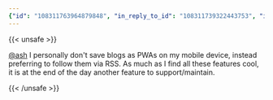 ```yaml
---
{"id": "108311763964879848", "in_reply_to_id": "108311739322443753", "in_reply_to_account_id": "108222770572210393", "sensitive": true, "spoiler_text": "Web development", "visibility": "unlisted", "language": "en", "replies_count": 0, "reblogs_count": 0, "favourites_count": 1, "edited_at": null, "reblog": null, "application": {"name": "Tusky", "website": "https://tusky.app"}, "account": {"id": "108219415927856966", "username": "brozek", "acct": "brozek", "display_name": "Brandon Rozek", "url": "https://fosstodon.org/@brozek", "avatar": "https://cdn.fosstodon.org/accounts/avatars/108/219/415/927/856/966/original/bae9f46f23936e79.jpg", "avatar_static": "https://cdn.fosstodon.org/accounts/avatars/108/219/415/927/856/966/original/bae9f46f23936e79.jpg", "header": "https://fosstodon.org/headers/original/missing.png", "header_static": "https://fosstodon.org/headers/original/missing.png", "noindex": true, "emojis": [{"shortcode": "kdelight", "url": "https://cdn.fosstodon.org/custom_emojis/images/000/106/750/original/22f2a8da54322c05.png", "static_url": "https://cdn.fosstodon.org/custom_emojis/images/000/106/750/static/22f2a8da54322c05.png", "visible_in_picker": true}, {"shortcode": "fedora", "url": "https://cdn.fosstodon.org/custom_emojis/images/000/225/367/original/f0c78925a380caa3.png", "static_url": "https://cdn.fosstodon.org/custom_emojis/images/000/225/367/static/f0c78925a380caa3.png", "visible_in_picker": true}, {"shortcode": "firefoxnew", "url": "https://cdn.fosstodon.org/custom_emojis/images/000/106/753/original/9ad36311d3fa683b.png", "static_url": "https://cdn.fosstodon.org/custom_emojis/images/000/106/753/static/9ad36311d3fa683b.png", "visible_in_picker": true}, {"shortcode": "thunderbird", "url": "https://cdn.fosstodon.org/custom_emojis/images/000/010/377/original/4bc6f0caa347f85a.png", "static_url": "https://cdn.fosstodon.org/custom_emojis/images/000/010/377/static/4bc6f0caa347f85a.png", "visible_in_picker": true}, {"shortcode": "nextcloud", "url": "https://cdn.fosstodon.org/custom_emojis/images/000/010/361/original/nextcloud.png", "static_url": "https://cdn.fosstodon.org/custom_emojis/images/000/010/361/static/nextcloud.png", "visible_in_picker": true}], "fields": [{"name": "Website", "value": "<a href=\"https://brandonrozek.com\" target=\"_blank\" rel=\"nofollow noopener noreferrer me\"><span class=\"invisible\">https://</span><span class=\"\">brandonrozek.com</span><span class=\"invisible\"></span></a>", "verified_at": "2022-05-01T03:44:26.506+00:00"}, {"name": "GitHub", "value": "<a href=\"https://github.com/Brandon-Rozek\" target=\"_blank\" rel=\"nofollow noopener noreferrer me\"><span class=\"invisible\">https://</span><span class=\"\">github.com/Brandon-Rozek</span><span class=\"invisible\"></span></a>", "verified_at": null}, {"name": "Uses", "value": ":kdelight: :fedora: :firefoxnew: :thunderbird: :nextcloud:", "verified_at": null}]}, "media_attachments": [], "mentions": [{"id": "108222770572210393", "username": "ash", "url": "https://bne.social/@ash", "acct": "ash@bne.social"}], "tags": [], "emojis": [], "card": null, "poll": null, "syndication": "https://fosstodon.org/@brozek/108311763964879848", "date": "2022-05-16T13:05:59.324Z"}
---
```

{{< unsafe >}}
<p><span class="h-card"><a href="https://bne.social/@ash" class="u-url mention">@<span>ash</span></a></span> I personally don&#39;t save blogs as PWAs on my mobile device, instead preferring to follow them via RSS. As much as I find all these features cool, it is at the end of the day another feature to support/maintain.</p>
{{< /unsafe >}}
